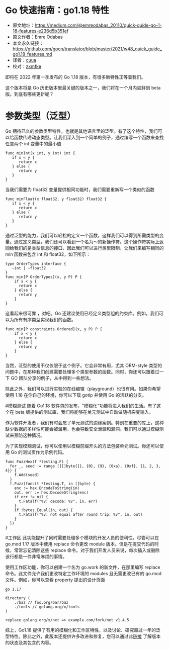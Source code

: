 # Go 快速指南：go1.18 特性
- 原文地址：https://medium.com/@emreodabas_20110/quick-guide-go-1-18-features-e236d5b351ef
- 原文作者：Emre Odabas
- 本文永久链接：https://github.com/gocn/translator/blob/master/2021/w48_quick_guide_go1.18_features.md
- 译者：[cuua](https://github.com/cuua)
- 校对：[zxmfke](http://github.com/zxmfke)

即将在 2022 年第一季发布的 Go 1.18 版本，有很多新特性正等着我们。

这个版本将是 Go 历史版本里最关键的版本之一，我们将在一个月内尝鲜到 beta 版。到底有哪些更新呢？

# 参数类型（泛型）
Go 期待已久的参数类型特性，也就是其他语言里的泛型。有了这个特性，我们可以给函数传递动态类型。让我们深入到一个简单的例子，通过编写一个函数来查找任意两个 int 变量中的最小值

```plain
func minInt(x int, y int) int {
   if x < y {
      return x
   } else {
      return y
   }
}
```
当我们需要为 float32 变量提供相同功能时，我们需要重新写一个类似的函数
```plain
func minFloat(x float32, y float32) float32 {
   if x < y {
      return x
   } else {
      return y
   }
}
```
通过泛型的能力，我们可以轻松的定义一个函数，这样我们可以得到所需类型的变量。通过定义类型，我们还可以看到一个名为～的新操作符。这个操作符实际上返回给我们的是类型信息的接口，因此我们可以进行类型限制，让我们来编写相同的 min 函数来包含 int 和 float32，如下所示：

```plain
type OrderTypes interface { 
   ~int | ~float32 
}
func min[P OrderTypes](x, y P) P {
    if x < y {
      return x
    } else {
      return y
    }
}
```
这看起来很可靠 ，对吧。Go 还建议使用已经定义类型组的约束库。例如，我们可以为所有有序类型实现我们的函数。
```plain
func min[P constraints.Ordered](x, y P) P {
    if x < y {
      return x
    } else {
      return y
    }
}
```
当然，泛型的使用不仅仅限于这个例子。它会非常有用，尤其 ORM-style 类型的问题中，在那种我们创建需要处理多个类型参数的函数。同时，你还可以跟着过一下 GO 团队分享的例子，从中得到一些想法。

除此之外，我们可以进行实验的在线编辑（playground）也很有用。如果你希望使用 1.18 在你自己的环境，你可以下载 gotip 并使用 Go 的活跃的分支。

#模糊测试
随着 Go1.18 软件包的发布，"模糊化"功能将进入我们的生活。有了这个在 beta 版提供的测试库，我们将能够在单元测试中自动做随机突变输入。

作为软件开发者，我们有时会忘了单元测试的边缘案例。特别在重要的库上，这种缺少数据的多样性可能会被滥用，也会导致安全泄漏和漏洞。我们可以通过模糊测试来预防这种情况。

为了实现模糊测试，你可以使用以模糊前缀开头的方法包装单元测试。你还可以使用 Go 的测试页作为示例代码。
```plain
func FuzzHex(f *testing.F) {
  for _, seed := range [][]byte{{}, {0}, {9}, {0xa}, {0xf}, {1, 2, 3, 4}} {
    f.Add(seed)
  }
  f.Fuzz(func(t *testing.T, in []byte) {
    enc := hex.EncodeToString(in)
    out, err := hex.DecodeString(enc)
    if err != nil {
      t.Fatalf("%v: decode: %v", in, err)
    }
    if !bytes.Equal(in, out) {
      t.Fatalf("%v: not equal after round trip: %v", in, out)
    }
  })
}
```
#工作区
此功能提升了同时需要处理多个模块的开发人员的便利性。尽管可以在 go.mod 1.17 版本中使用 replace 命令更改 module 版本。但是在提交代码的时候，常常忘记清除这些 replace 命令。对于我们开发人员来说，每次插入或删除该行都是一件非常麻烦的事情。

使用工作区功能，你可以创建一个名为 go.work 的新文件，在那里编写 replace 命令。此文件允许我们更改特定工作环境的 modules 且无需更改已有的 go.mod 文件。例如，你可以查看 property 提出的设计页面

```plain
go 1.17

directory (
    ./baz // foo.org/bar/baz
    ./tools // golang.org/x/tools
)

replace golang.org/x/net => example.com/fork/net v1.4.5
```
综上，Go1.18 提供了有用的模糊化和工作区特性，以及讨论、研究超过一年的泛型特性。除此之外，此版本还提供许多改进和修复，您可以通过此[链接](https://github.com/golang/go/milestone/201) 了解版本的状态及其包含的内容。
